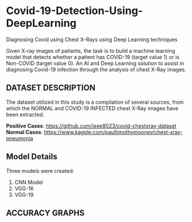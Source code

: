 # Covid-19-Detection-Using-DeepLearning
Diagnosing Covid using Chest X-Rays using Deep Learning techniques  

Given X-ray images of patients, the task is to build a machine learning model that detects whether a patient has COVID-19 (target value 1) or is Non-COVID (target value 0).
An AI and Deep Learning solution to assist in diagnosing Covid-19 infection through the analysis of chest X-Ray images.
## __DATASET DESCRIPTION__  
The dataset utilized in this study is a compilation of several sources, from which the NORMAL and COVID-19 INFECTED chest X-Ray images have been extracted.

__Positive Cases__: https://github.com/ieee8023/covid-chestxray-dataset  
__Normal Cases__: https://www.kaggle.com/paultimothymooney/chest-xray-pneumonia  

## __Model Details__
Three models were created:
1. CNN Model
2. VGG-16
3. VGG-19

## __ACCURACY GRAPHS__

